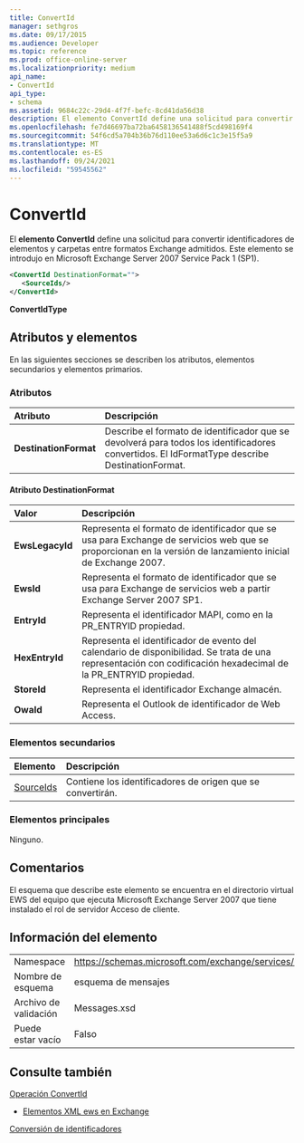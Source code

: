 ```yaml
---
title: ConvertId
manager: sethgros
ms.date: 09/17/2015
ms.audience: Developer
ms.topic: reference
ms.prod: office-online-server
ms.localizationpriority: medium
api_name:
- ConvertId
api_type:
- schema
ms.assetid: 9684c22c-29d4-4f7f-befc-8cd41da56d38
description: El elemento ConvertId define una solicitud para convertir identificadores de elementos y carpetas entre los formatos Exchange compatibles. Este elemento se introdujo en Microsoft Exchange Server 2007 Service Pack 1 (SP1).
ms.openlocfilehash: fe7d46697ba72ba6458136541488f5cd498169f4
ms.sourcegitcommit: 54f6cd5a704b36b76d110ee53a6d6c1c3e15f5a9
ms.translationtype: MT
ms.contentlocale: es-ES
ms.lasthandoff: 09/24/2021
ms.locfileid: "59545562"
---
```

# <a name="convertid"></a>ConvertId

El **elemento ConvertId** define una solicitud para convertir identificadores de elementos y carpetas entre formatos Exchange admitidos. Este elemento se introdujo en Microsoft Exchange Server 2007 Service Pack 1 (SP1). 
  
```xml
<ConvertId DestinationFormat="">
   <SourceIds/>
</ConvertId>
```

 **ConvertIdType**
## <a name="attributes-and-elements"></a>Atributos y elementos

En las siguientes secciones se describen los atributos, elementos secundarios y elementos primarios.
  
### <a name="attributes"></a>Atributos

|**Atributo**|**Descripción**|
|:-----|:-----|
|**DestinationFormat** <br/> |Describe el formato de identificador que se devolverá para todos los identificadores convertidos. El IdFormatType describe DestinationFormat.  <br/> |
   
#### <a name="destinationformat-attribute"></a>Atributo DestinationFormat

|**Valor**|**Descripción**|
|:-----|:-----|
|**EwsLegacyId** <br/> |Representa el formato de identificador que se usa para Exchange de servicios web que se proporcionan en la versión de lanzamiento inicial de Exchange 2007.  <br/> |
|**EwsId** <br/> |Representa el formato de identificador que se usa para Exchange de servicios web a partir Exchange Server 2007 SP1.  <br/> |
|**EntryId** <br/> |Representa el identificador MAPI, como en la PR_ENTRYID propiedad.  <br/> |
|**HexEntryId** <br/> |Representa el identificador de evento del calendario de disponibilidad. Se trata de una representación con codificación hexadecimal de la PR_ENTRYID propiedad.  <br/> |
|**StoreId** <br/> |Representa el identificador Exchange almacén.  <br/> |
|**OwaId** <br/> |Representa el Outlook de identificador de Web Access.  <br/> |
   
### <a name="child-elements"></a>Elementos secundarios

|**Elemento**|**Descripción**|
|:-----|:-----|
|[SourceIds](sourceids.md) <br/> |Contiene los identificadores de origen que se convertirán.  <br/> |
   
### <a name="parent-elements"></a>Elementos principales

Ninguno.
  
## <a name="remarks"></a>Comentarios

El esquema que describe este elemento se encuentra en el directorio virtual EWS del equipo que ejecuta Microsoft Exchange Server 2007 que tiene instalado el rol de servidor Acceso de cliente.
  
## <a name="element-information"></a>Información del elemento

|||
|:-----|:-----|
|Namespace  <br/> |https://schemas.microsoft.com/exchange/services/2006/messages  <br/> |
|Nombre de esquema  <br/> |esquema de mensajes  <br/> |
|Archivo de validación  <br/> |Messages.xsd  <br/> |
|Puede estar vacío  <br/> |Falso  <br/> |
   
## <a name="see-also"></a>Consulte también



[Operación ConvertId](convertid-operation.md)


- [Elementos XML ews en Exchange](ews-xml-elements-in-exchange.md)


[Conversión de identificadores](https://msdn.microsoft.com/library/a5391746-b6ef-4f48-8fc8-8255258651aa%28Office.15%29.aspx)

